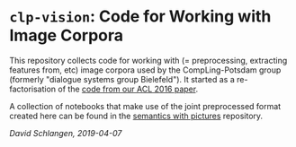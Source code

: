# `clp-vision`: Code for Working with Image Corpora

This repository collects code for working with (= preprocessing, extracting features from, etc) image corpora used by the CompLing-Potsdam group (formerly "dialogue systems group Bielefeld"). It started as a re-factorisation of the [code from our ACL 2016 paper](https://github.com/clp-research/image_wac).

A collection of notebooks that make use of the joint preprocessed format created here can be found in the [semantics with pictures](https://github.com/clp-research/sempix) repository.


*David Schlangen, 2019-04-07*
